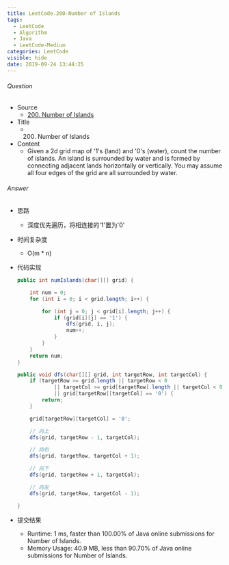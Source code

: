 ```yaml
---
title: LeetCode.200-Number of Islands
tags:
  - LeetCode
  - Algorithm
  - Java
  - LeetCode-Medium
categories: LeetCode
visible: hide
date: 2019-09-24 13:44:25
---
```

###### Question
- Source
	- [200. Number of Islands](https://leetcode.com/problems/number-of-islands/) 
- Title
	- 200. Number of Islands 
- Content
	- Given a 2d grid map of '1's (land) and '0's (water), count the number of islands. An island is surrounded by water and is formed by connecting adjacent lands horizontally or vertically. You may assume all four edges of the grid are all surrounded by water.
<!--more-->

###### Answer
- 思路
	- 深度优先遍历，将相连接的'1'置为'0'
- 时间复杂度
	- O(m * n) 	
- 代码实现

	```Java
	public int numIslands(char[][] grid) {

        int num = 0;
        for (int i = 0; i < grid.length; i++) {

            for (int j = 0; j < grid[i].length; j++) {
                if (grid[i][j] == '1') {
                    dfs(grid, i, j);
                    num++;
                }
            }
        }
        return num;
    }

    public void dfs(char[][] grid, int targetRow, int targetCol) {
        if (targetRow >= grid.length || targetRow < 0
                || targetCol >= grid[targetRow].length || targetCol < 0
                || grid[targetRow][targetCol] == '0') {
            return;
        }

        grid[targetRow][targetCol] = '0';

        // 向上
        dfs(grid, targetRow - 1, targetCol);

        // 向右
        dfs(grid, targetRow, targetCol + 1);

        // 向下
        dfs(grid, targetRow + 1, targetCol);

        // 向左
        dfs(grid, targetRow, targetCol - 1);

    }
	```
- 提交结果
	- Runtime: 1 ms, faster than 100.00% of Java online submissions for Number of Islands.
	- Memory Usage: 40.9 MB, less than 90.70% of Java online submissions for Number of Islands.
